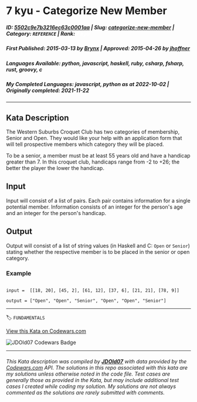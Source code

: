 # 7 kyu - Categorize New Member

##### **ID**: [5502c9e7b3216ec63c0001aa](https://www.codewars.com/kata/5502c9e7b3216ec63c0001aa) | **Slug**: [categorize-new-member](https://www.codewars.com/kata/5502c9e7b3216ec63c0001aa) | **Category**: `REFERENCE` | **Rank**: <span style="color:white">7 kyu</span>

##### **First Published**: 2015-03-13 ***by*** [Brynx](https://www.codewars.com/users/Brynx) | **Approved**: 2015-04-26 ***by*** [jhoffner](https://www.codewars.com/users/jhoffner)

##### **Languages Available**: python, javascript, haskell, ruby, csharp, fsharp, rust, groovy, c

##### **My Completed Languages**: javascript, python ***as at*** 2022-10-02 | **Originally completed**: 2021-11-22

---

## Kata Description


The Western Suburbs Croquet Club has two categories of membership, Senior and Open. They would like your help with an application form that will tell prospective members which category they will be placed.



To be a senior, a member must be at least 55 years old and have a handicap greater than 7. In this croquet club, handicaps range from -2 to +26; the better the player the lower the handicap.

## Input



Input will consist of a list of pairs. Each pair contains information for a single potential member. Information consists of an integer for the person's age and an integer for the person's handicap.



## Output

Output will consist of a list of string values (in Haskell and C: `Open` or `Senior`) stating whether the respective member is to be placed in the senior or open category.



### Example



```

input =  [[18, 20], [45, 2], [61, 12], [37, 6], [21, 21], [78, 9]]

output = ["Open", "Open", "Senior", "Open", "Open", "Senior"]

```



---


🏷 `FUNDAMENTALS`


[View this Kata on Codewars.com](https://www.codewars.com/kata/5502c9e7b3216ec63c0001aa)

![](https://www.codewars.com/users/jdold07/badges/large "JDOld07 Codewars Badge")

---

###### *This Kata description was compiled by [**JDOld07**](https://tpstech.dev) with data provided by the [Codewars.com](https://www.codewars.com) API.  The solutions in this repo associated with this kata are my solutions unless otherwise noted in the code file.  Test cases are generally those as provided in the Kata, but may include additional test cases I created while coding my solution.  My solutions are not always commented as the solutions are rarely submitted with comments.*
